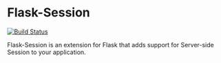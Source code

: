Flask-Session
=============

[![Build Status](https://travis-ci.org/mcrowson/flask-session.svg?branch=master)](https://travis-ci.org/mcrowson/flask-session)


Flask-Session is an extension for Flask that adds support for Server-side Session to your application.
